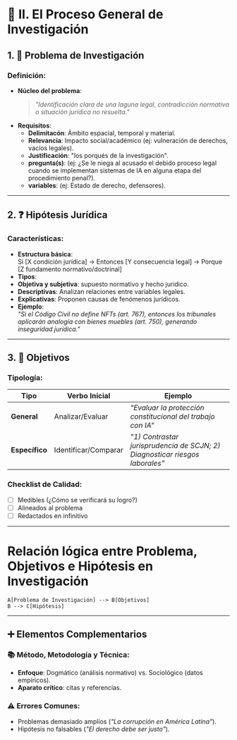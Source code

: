 # 📝 II. El Proceso General de Investigación  

## 1. 🎯 **Problema de Investigación**  
### Definición:  
- **Núcleo del problema**:  
  > *"Identificación clara de una laguna legal, contradicción normativa o situación jurídica no resuelta."*  
- **Requisitos**:  
  - **Delimitacón**: Ámbito espacial, temporal y material.  
  - **Relevancia**: Impacto social/académico (ej: vulneración de derechos, vacíos legales).
  - **Justificación**: "los porqués de la investigación".
  - **pregunta(s)**: (ej: ¿Se le niega al acusado el debido proceso legal cuando se implementan sistemas de IA en alguna etapa del procedimiento penal?).
  - **variables**: (ej: Estado de derecho, defensores).
---
## 2. ❓ **Hipótesis Jurídica**  
### Características:  
- **Estructura básica**:  
Si [X condición jurídica] → Entonces [Y consecuencia legal] → Porque [Z fundamento normativo/doctrinal]
- **Tipos**:
- **Objetiva y subjetiva**: supuesto normativo y hecho juridico.
- **Descriptivas**: Analizan relaciones entre variables legales.  
- **Explicativas**: Proponen causas de fenómenos jurídicos.  
- **Ejemplo**:  
*"Si el Código Civil no define NFTs (art. 767), entonces los tribunales aplicarán analogía con bienes muebles (art. 750), generando inseguridad jurídica."*  

---

## 3. 🎯 **Objetivos**  
### Tipología:  
| Tipo          | Verbo Inicial | Ejemplo                                  |  
|---------------|---------------|------------------------------------------|  
| **General**   | Analizar/Evaluar | *"Evaluar la protección constitucional del trabajo con IA"* |  
| **Específico**| Identificar/Comparar | *"1) Contrastar jurisprudencia de SCJN; 2) Diagnosticar riesgos laborales"* |  

### Checklist de Calidad:  
- [ ] Medibles (¿Cómo se verificará su logro?)  
- [ ] Alineados al problema  
- [ ] Redactados en infinitivo  

---
# Relación lógica entre Problema, Objetivos e Hipótesis en Investigación
    A[Problema de Investigación] --> B[Objetivos]
    B --> C[Hipótesis]
---
## ➕ **Elementos Complementarios**  
### 📚 **Método, Metodología y Técnica**:  
- **Enfoque**: Dogmático (análisis normativo) vs. Sociológico (datos empíricos).  
- **Aparato crítico**: citas y referencias.    

### ⚠️ **Errores Comunes**:  
- Problemas demasiado amplios (*"La corrupción en América Latina"*).  
- Hipótesis no falsables (*"El derecho debe ser justo"*).  


